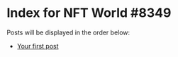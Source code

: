 # Index for NFT World #8349
Posts will be displayed in the order below:

- [Your first post](./001-first.md)


